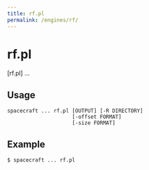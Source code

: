 ```yaml
---
title: rf.pl
permalink: /engines/rf/
---
```

[{{page.title}}]: {{site.engine_baseurl}}/{{page.title}}


rf.pl
===========

[rf.pl] ...


Usage
-----

```
spacecraft ... rf.pl [OUTPUT] [-R DIRECTORY]
                     [-offset FORMAT] 
                     [-size FORMAT]

```



Example
-------

```
$ spacecraft ... rf.pl
```
